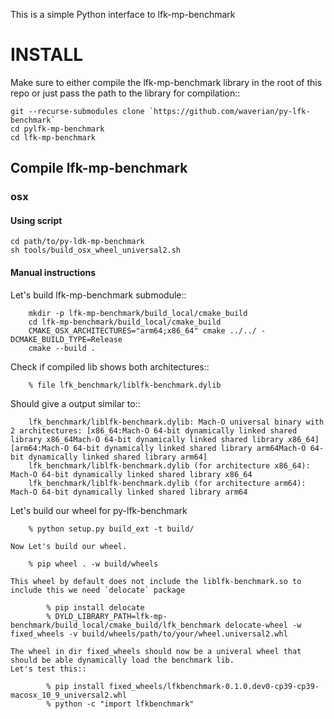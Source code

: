This is a simple Python interface to lfk-mp-benchmark


# INSTALL

Make sure to either compile the lfk-mp-benchmark library in the root of this repo or just pass the path to the library for compilation::

    git --recurse-submodules clone `https://github.com/waverian/py-lfk-benchmark`
    cd pylfk-mp-benchmark
	cd lfk-mp-benchmark

## Compile lfk-mp-benchmark

### osx

#### Using script

    cd path/to/py-ldk-mp-benchmark
    sh tools/build_osx_wheel_universal2.sh

#### Manual instructions


Let's build  lfk-mp-benchmark submodule::

		mkdir -p lfk-mp-benchmark/build_local/cmake_build
	    cd lfk-mp-benchmark/build_local/cmake_build
	    CMAKE_OSX_ARCHITECTURES="arm64;x86_64" cmake ../../ -DCMAKE_BUILD_TYPE=Release
	    cmake --build .


Check if compiled lib shows both architectures::

	    % file lfk_benchmark/liblfk-benchmark.dylib 

Should give a output similar to::

	    lfk_benchmark/liblfk-benchmark.dylib: Mach-O universal binary with 2 architectures: [x86_64:Mach-O 64-bit dynamically linked shared library x86_64Mach-O 64-bit dynamically linked shared library x86_64] [arm64:Mach-O 64-bit dynamically linked shared library arm64Mach-O 64-bit dynamically linked shared library arm64]
		lfk_benchmark/liblfk-benchmark.dylib (for architecture x86_64):	Mach-O 64-bit dynamically linked shared library x86_64
		lfk_benchmark/liblfk-benchmark.dylib (for architecture arm64):	Mach-O 64-bit dynamically linked shared library arm64


Let's build our wheel for py-lfk-benchmark

	    % python setup.py build_ext -t build/

	Now Let's build our wheel.

		% pip wheel . -w build/wheels

	This wheel by default does not include the liblfk-benchmark.so to include this we need `delocate` package

```
        % pip install delocate
        % DYLD_LIBRARY_PATH=lfk-mp-benchmark/build_local/cmake_build/lfk_benchmark delocate-wheel -w fixed_wheels -v build/wheels/path/to/your/wheel.universal2.whl
```

    The wheel in dir fixed_wheels should now be a univeral wheel that should be able dynamically load the benchmark lib.
    Let's test this::

```
		% pip install fixed_wheels/lfkbenchmark-0.1.0.dev0-cp39-cp39-macosx_10_9_universal2.whl
		% python -c "import lfkbenchmark"

